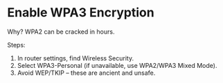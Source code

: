 # Enable WPA3 Encryption

Why? WPA2 can be cracked in hours.

Steps:

1. In router settings, find Wireless Security.
2. Select WPA3-Personal (if unavailable, use WPA2/WPA3 Mixed Mode).
3. Avoid WEP/TKIP – these are ancient and unsafe.